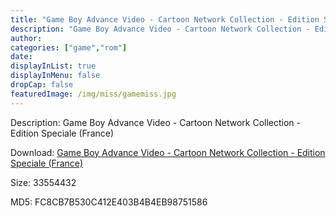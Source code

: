 ```yaml
---
title: "Game Boy Advance Video - Cartoon Network Collection - Edition Speciale (France)"
description: "Game Boy Advance Video - Cartoon Network Collection - Edition Speciale (France)"
author: 
categories: ["game","rom"]
date: 
displayInList: true
displayInMenu: false
dropCap: false
featuredImage: /img/miss/gamemiss.jpg
---
```


Description: Game Boy Advance Video - Cartoon Network Collection - Edition Speciale (France)

Download: <a style="text-decoration:underline;" href="https://mega.nz/#!PWQwXSQa!LUt7qCqUrqB9VR1llgOPjKQl8bErPv3nXW-v31IBE0k" target = "_blank" rel = "nofollow" > Game Boy Advance Video - Cartoon Network Collection - Edition Speciale (France)</a>

Size: 33554432

MD5: FC8CB7B530C412E403B4B4EB98751586


